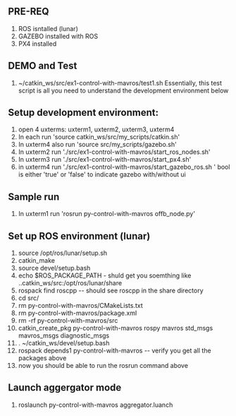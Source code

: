 
## PRE-REQ
1. ROS isntalled (lunar)
2. GAZEBO installed with ROS
3. PX4 installed
 
## DEMO and Test 
1. ~/catkin_ws/src/ex1-control-with-mavros/test1.sh
Essentially, this test script is all you need to understand the development environment below 
## Setup development environment:
1. open 4 uxterms: uxterm1, uxterm2, uxterm3, uxterm4  
2. In each run 'source catkin_ws/src/my_scripts/catkin.sh'
3. In uxterm4 also run  'source src/my_scripts/gazebo.sh'
4. In uxterm2 run './src/ex1-control-with-mavros/start_ros_nodes.sh'
5. In uxterm3 run './src/ex1-control-with-mavros/start_px4.sh'
6. in uxterm4 run './src/ex1-control-with-mavros/start_gazebo_ros.sh <bool>' bool is either 'true' or 'false' to indicate gazebo with/without ui

## Sample run 
1. In uxterm1 run 'rosrun py-control-with-mavros offb_node.py'

## Set up ROS environment (lunar)
1. source /opt/ros/lunar/setup.sh
2. catkin_make  
3. source devel/setup.bash
4. echo $ROS_PACKAGE_PATH - shuld get you soemthing like ..catkin_ws/src:/opt/ros/lunar/share 
5. rospack find roscpp -- should see roscpp in the share directory
6. cd src/
7. rm py-control-with-mavros/CMakeLists.txt 
8. rm py-control-with-mavros/package.xml 
9. rm -rf py-control-with-mavros/src
10. catkin_create_pkg py-control-with-mavros rospy mavros std_msgs mavros_msgs diagnostic_msgs
11. . ~/catkin_ws/devel/setup.bash
12. rospack depends1 py-control-with-mavros -- verify you get all the packages above
13. now you should be able to run the rosrun command above

## Launch aggergator mode 
1. roslaunch py-control-with-mavros aggregator.luanch
